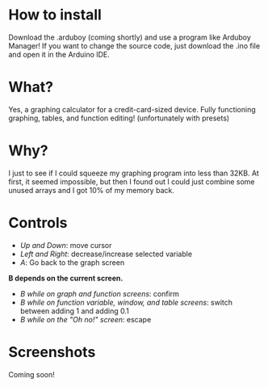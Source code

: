 # How to install
Download the .arduboy (coming shortly) and use a program like Arduboy Manager!
If you want to change the source code, just download the .ino file and open it in the Arduino IDE.

# What?
Yes, a graphing calculator for a credit-card-sized device. Fully functioning graphing, tables, and function editing! (unfortunately with presets)

# Why?
I just to see if I could squeeze my graphing program into less than 32KB. At first, it seemed impossible, but then I found out I could just combine some unused arrays and I got 10% of my memory back.

# Controls
* *Up and Down*: move cursor
* *Left and Right*: decrease/increase selected variable
* *A*: Go back to the graph screen

**B depends on the current screen.**

* *B while on graph and function screens*: confirm
* *B while on function variable, window, and table screens*: switch between adding 1 and adding 0.1
* *B while on the "Oh no!" screen*: escape

# Screenshots
Coming soon!
